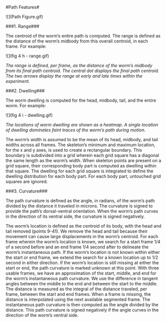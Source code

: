 #Path Features#
 
![](Path Figure.gif)

###1. Range###
 
The centroid of the worm’s entire path is computed. The range is defined as the distance of the worm’s midbody from this overall centroid, in each frame.  For example: 

![](fig 4 h - range.gif)

*The range is defined, per frame, as the distance of the worm’s midbody from its final path centroid. The central dot displays the final path centroid. The two arrows display the range at early and late times within the experiment.*

###2. Dwelling###

The worm dwelling is computed for the head, midbody, tail, and the entire worm.  For example:

![](fig 4 i - dwelling.gif)

*The locations of worm dwelling are shown as a heatmap. A
single location of dwelling dominates faint traces of the worm’s path during motion.*

The worm’s width is assumed to be the mean of its head, midbody, and tail widths across all frames. The skeleton’s minimum and maximum location, for the x and y axes, is used to create a rectangular boundary. This boundary is subdivided into a grid wherein each grid square has a diagonal the same length as the worm’s width. When skeleton points are present on a grid square, their corresponding body part is computed as dwelling within that square. The dwelling for each grid square is integrated to define the dwelling distribution for each body part. For each body part, untouched grid squares are ignored. 




###3. Curvature###

The path curvature is defined as the angle, in radians, of the worm’s path divided by the distance it traveled in microns. The curvature is signed to provide the path’s dorsal-ventral orientation. When the worm’s path curves in the direction of its ventral side, the curvature is signed negatively. 

The worm’s location is defined as the centroid of its body, with the head and tail removed (points 9-41). We remove the head and tail because their movement can cause large displacements in the worm’s centroid. For each frame wherein the worm’s location is known, we search for a start frame 1/4 of a second before and an end frame 1/4 second after to delineate the worm’s instantaneous path. If the worm’s location is not known within either the start or end frame, we extend the search for a known location up to 1/2 second in either direction. If the worm’s location is still missing at either the start or end, the path curvature is marked unknown at this point. 
With three usable frames, we have an approximation of the start, middle, and end for the worm’s instantaneous path curvature. We use the difference in tangent angles between the middle to the end and between the start to the middle. The distance is measured as the integral of the distance traveled, per frame, between the start and end frames. When a frame is missing, the distance is interpolated using the next available segmented frame. The instantaneous path curvature is then computed as the angle divided by the distance. This path curvature is signed negatively if the angle curves in the direction of the worm’s ventral side. 
